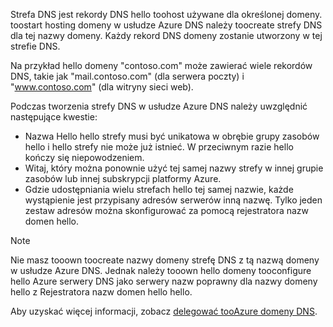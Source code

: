 Strefa DNS jest rekordy DNS hello toohost używane dla określonej domeny. toostart hosting domeny w usłudze Azure DNS należy toocreate strefy DNS dla tej nazwy domeny. Każdy rekord DNS domeny zostanie utworzony w tej strefie DNS.

Na przykład hello domeny "contoso.com" może zawierać wiele rekordów DNS, takie jak "mail.contoso.com" (dla serwera poczty) i "www.contoso.com" (dla witryny sieci web).

Podczas tworzenia strefy DNS w usłudze Azure DNS należy uwzględnić następujące kwestie:

* Nazwa Hello hello strefy musi być unikatowa w obrębie grupy zasobów hello i hello strefy nie może już istnieć. W przeciwnym razie hello kończy się niepowodzeniem.
* Witaj, który można ponownie użyć tej samej nazwy strefy w innej grupie zasobów lub innej subskrypcji platformy Azure.
* Gdzie udostępniania wielu strefach hello tej samej nazwie, każde wystąpienie jest przypisany adresów serwerów inną nazwę. Tylko jeden zestaw adresów można skonfigurować za pomocą rejestratora nazw domen hello.

> [!NOTE]
> Nie masz tooown toocreate nazwy domeny strefę DNS z tą nazwą domeny w usłudze Azure DNS. Jednak należy tooown hello domeny tooconfigure hello Azure serwery DNS jako serwery nazw poprawny dla nazwy domeny hello z Rejestratora nazw domen hello hello.
> 
> Aby uzyskać więcej informacji, zobacz [delegować tooAzure domeny DNS](../articles/dns/dns-domain-delegation.md).
